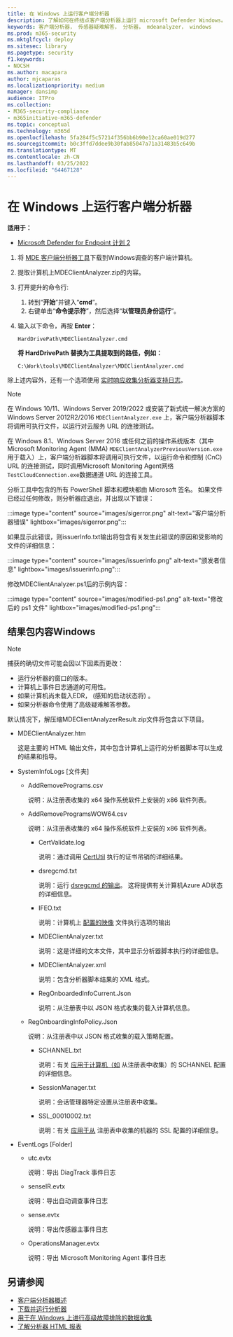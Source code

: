 ```yaml
---
title: 在 Windows 上运行客户端分析器
description: 了解如何在终结点客户端分析器上运行 microsoft Defender Windows。
keywords: 客户端分析器， 传感器疑难解答， 分析器， mdeanalyzer， windows
ms.prod: m365-security
ms.mktglfcycl: deploy
ms.sitesec: library
ms.pagetype: security
f1.keywords:
- NOCSH
ms.author: macapara
author: mjcaparas
ms.localizationpriority: medium
manager: dansimp
audience: ITPro
ms.collection:
- M365-security-compliance
- m365initiative-m365-defender
ms.topic: conceptual
ms.technology: m365d
ms.openlocfilehash: 5fa284f5c57214f356bb6b90e12ca60ae019d277
ms.sourcegitcommit: b0c3ffd7ddee9b30fab85047a71a31483b5c649b
ms.translationtype: MT
ms.contentlocale: zh-CN
ms.lasthandoff: 03/25/2022
ms.locfileid: "64467128"
---
```

# <a name="run-the-client-analyzer-on-windows"></a>在 Windows 上运行客户端分析器

**适用于：**
- [Microsoft Defender for Endpoint 计划 2](https://go.microsoft.com/fwlink/p/?linkid=2154037)

1. 将 [MDE 客户端分析器工具](https://aka.ms/mdatpanalyzer)下载到Windows调查的客户端计算机。

2. 提取计算机上MDEClientAnalyzer.zip的内容。

3. 打开提升的命令行:
    1. 转到“**开始**”并键入“**cmd**”。
    2. 右键单击“**命令提示符**”，然后选择“**以管理员身份运行**”。

4. 输入以下命令，再按 **Enter**：

   ```dos
   HardDrivePath\MDEClientAnalyzer.cmd
   ```

   **将 HardDrivePath 替换为工具提取到的路径，例如：**

   ```dos
   C:\Work\tools\MDEClientAnalyzer\MDEClientAnalyzer.cmd
   ```

除上述内容外，还有一个选项使用 [实时响应收集分析器支持日志](troubleshoot-collect-support-log.md)。

> [!NOTE]
> 在 Windows 10/11、Windows Server 2019/2022 或安装了新式统一解决方案的 Windows Server 2012R2/2016 [](configure-server-endpoints.md#new-windows-server-2012-r2-and-2016-functionality-in-the-modern-unified-solution-preview) `MDEClientAnalyzer.exe` 上，客户端分析器脚本将调用可执行文件，以运行对云服务 URL 的连接测试。
>
> 在 Windows 8.1、Windows Server 2016 或任何之前的操作系统版本（其中 Microsoft Monitoring Agent (MMA) `MDEClientAnalyzerPreviousVersion.exe` 用于载入）上，客户端分析器脚本将调用可执行文件，以运行命令和控制 (CnC) URL 的连接测试，同时调用Microsoft Monitoring Agent网络`TestCloudConnection.exe`数据通道 URL 的连接工具。


分析工具中包含的所有 PowerShell 脚本和模块都由 Microsoft 签名。
如果文件已经过任何修改，则分析器应退出，并出现以下错误：

:::image type="content" source="images/sigerror.png" alt-text="客户端分析器错误" lightbox="images/sigerror.png":::


如果显示此错误，则issuerInfo.txt输出将包含有关发生此错误的原因和受影响的文件的详细信息：

:::image type="content" source="images/issuerinfo.png" alt-text="颁发者信息" lightbox="images/issuerinfo.png":::


修改MDEClientAnalyzer.ps1后的示例内容：

:::image type="content" source="images/modified-ps1.png" alt-text="修改后的 ps1 文件" lightbox="images/modified-ps1.png":::



## <a name="result-package-contents-on-windows"></a>结果包内容Windows

> [!NOTE]
> 捕获的确切文件可能会因以下因素而更改：
>
> - 运行分析器的窗口的版本。
> - 计算机上事件日志通道的可用性。
> - 如果计算机尚未载入EDR， (感知的启动状态将) 。
> - 如果分析器命令使用了高级疑难解答参数。

默认情况下，解压缩MDEClientAnalyzerResult.zip文件将包含以下项目。

- MDEClientAnalyzer.htm

  这是主要的 HTML 输出文件，其中包含计算机上运行的分析器脚本可以生成的结果和指导。

- SystemInfoLogs \[文件夹\]
  - AddRemovePrograms.csv

    说明：从注册表收集的 x64 操作系统软件上安装的 x86 软件列表。

  - AddRemoveProgramsWOW64.csv

    说明：从注册表收集的 x64 操作系统软件上安装的 x86 软件列表。

    - CertValidate.log

      说明：通过调用 [CertUtil](/windows-server/administration/windows-commands/certutil) 执行的证书吊销的详细结果。

    - dsregcmd.txt

      说明：运行 [dsregcmd 的输出](/azure/active-directory/devices/troubleshoot-device-dsregcmd)。 这将提供有关计算机Azure AD状态的详细信息。

    - IFEO.txt

      说明：计算机上 [配置的映像](/previous-versions/windows/desktop/xperf/image-file-execution-options) 文件执行选项的输出

    - MDEClientAnalyzer.txt

      说明：这是详细的文本文件，其中显示分析器脚本执行的详细信息。

    - MDEClientAnalyzer.xml

      说明：包含分析器脚本结果的 XML 格式。

    - RegOnboardedInfoCurrent.Json

      说明：从注册表中以 JSON 格式收集的载入计算机信息。

  - RegOnboardingInfoPolicy.Json

    说明：从注册表中以 JSON 格式收集的载入策略配置。

    - SCHANNEL.txt

      说明：有关 [应用于计算机（如](/windows-server/security/tls/manage-tls) 从注册表中收集）的 SCHANNEL 配置的详细信息。

    - SessionManager.txt

      说明：会话管理器特定设置从注册表中收集。

    - SSL_00010002.txt

      说明：有关 [应用于从](/windows-server/security/tls/manage-tls) 注册表中收集的机器的 SSL 配置的详细信息。

- EventLogs [Folder]

  - utc.evtx

    说明：导出 DiagTrack 事件日志

  - senseIR.evtx

    说明：导出自动调查事件日志

  - sense.evtx

    说明：导出传感器主事件日志

  - OperationsManager.evtx

    说明：导出 Microsoft Monitoring Agent 事件日志




## <a name="see-also"></a>另请参阅

- [客户端分析器概述](overview-client-analyzer.md)
- [下载并运行分析器](download-client-analyzer.md)
- [用于在 Windows 上进行高级故障排除的数据收集](data-collection-analyzer.md)
- [了解分析器 HTML 报表](analyzer-report.md)

